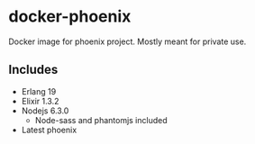 # docker-phoenix
Docker image for phoenix project. Mostly meant for private use.

## Includes
- Erlang 19
- Elixir 1.3.2
- Nodejs 6.3.0
  - Node-sass and phantomjs included
- Latest phoenix
